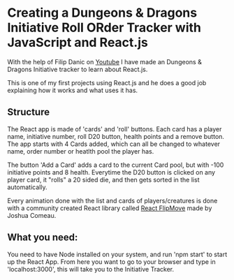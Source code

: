 # Creating a Dungeons & Dragons Initiative Roll ORder Tracker with JavaScript and React.js
With the help of Filip Danic on [Youtube](https://www.youtube.com/channel/UClctBvKpOUts0_B_kvooo_w) I have made an Dungeons & Dragons Initiative tracker to learn about React.js.

This is one of my first projects using React.js and he does a good job explaining how it works and what uses it has.

## Structure
The React app is made of 'cards' and 'roll' buttons.
Each card has a player name, initiative number, roll D20 button, health points and a remove button.
The app starts with 4 Cards added, which can all be changed to whatever name, order number or heatlth pool the player has.

The button 'Add a Card' adds a card to the current Card pool, but with -100 initiative points and 8 health.
Everytime the D20 button is clicked on any player card, it "rolls" a 20 sided die, and then gets sorted in the list automatically.

Every animation done with the list and cards of players/creatures is done with a community created React library called [React FlipMove](https://github.com/joshwcomeau/react-flip-move) made by Joshua Comeau.

## What you need:
You need to have Node installed on your system, and run 'npm start' to start up the React App. From here you want to go to your browser and type in 'localhost:3000', this will take you to the Initiative Tracker.